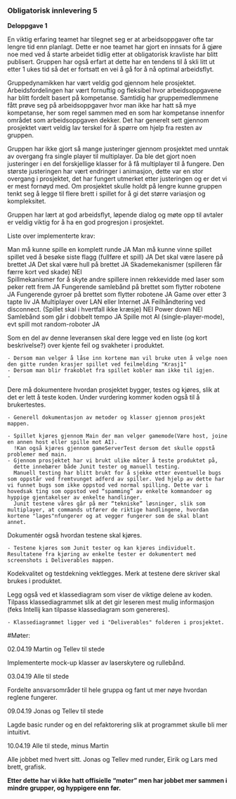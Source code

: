 ### Obligatorisk innlevering 5

**Deloppgave 1** 

En viktig erfaring teamet har tilegnet seg er at arbeidsoppgaver ofte tar lengre tid enn planlagt. Dette er noe teamet har gjort en innsats for å gjøre noe med ved å starte arbeidet tidlig etter at obligatorisk kravliste har blitt publisert. Gruppen har også erfart at dette har en tendens til å skli litt ut etter 1 ukes tid så det er fortsatt en vei å gå for å nå optimal arbeidsflyt. 

Gruppedynamikken har vært veldig god gjennom hele prosjektet. Arbeidsfordelingen har vært fornuftig og fleksibel hvor arbeidsoppgavene har blitt fordelt basert på kompetanse. Samtidig har gruppemedlemmene fått prøve seg på arbeidsoppgaver hvor man ikke har hatt så mye kompetanse, her som regel sammen med en som har kompetanse innenfor området som arbeidsoppgaven dekker. Det har generelt sett gjennom prosjektet vært veldig lav terskel for å spørre om hjelp fra resten av gruppen. 

Gruppen har ikke gjort så mange justeringer gjennom prosjektet med unntak av overgang fra single player til multiplayer. Da ble det gjort noen justeringer i en del forskjellige klasser for å få multiplayer til å fungere. Den største justeringen har vært endringer i animasjon, dette var en stor overgang i prosjektet, det har fungert utmerket etter justeringen og er det vi er mest fornøyd med. 
Om prosjektet skulle holdt på lengre kunne gruppen tenkt seg å legge til flere brett i spillet for å gi det større variasjon og kompleksitet. 

Gruppen har lært at god arbeidsflyt, løpende dialog og møte opp til avtaler er veldig viktig for å ha en god progresjon i prosjektet. 

Liste over implementerte krav: 

Man må kunne spille en komplett runde   JA
Man må kunne vinne spillet spillet ved å besøke siste flagg (fullføre et spill)   JA
Det skal være lasere på brettet   JA
Det skal være hull på brettet  JA
Skademekanismer (spilleren får færre kort ved skade) NEI  
Spillmekanismer for å skyte andre spillere innen rekkevidde med laser som peker rett frem  JA
Fungerende samlebånd på brettet som flytter robotene   JA
Fungerende gyroer på brettet som flytter robotene   JA
Game over etter 3 tapte liv   JA
Multiplayer over LAN eller Internet   JA
Feilhåndtering ved disconnect. (Spillet skal i hvertfall ikke kræsje)   NEI
Power down NEI  
Samlebånd som går i dobbelt tempo   JA
Spille mot AI (single-player-mode), evt spill mot random-roboter  JA








Som en del av denne leveransen skal dere legge ved en liste (og kort beskrivelse?) over kjente feil og svakheter i produktet. 
   
    - Dersom man velger å låse inn kortene man vil bruke uten å velge noen den gitte runden krasjer spillet ved feilmelding "Krasj1"
    - Dersom man blir frakoblet fra spillet kobler man ikke til igjen.
    - 

Dere må dokumentere hvordan prosjektet bygger, testes og kjøres, slik at det er lett å teste koden. Under vurdering kommer koden også til å brukertestes. 

    - Generell dokumentasjon av metoder og klasser gjennom prosjekt mappen.
    
    - Spillet kjøres gjennom Main der man velger gamemode(Være host, joine en annen host eller spille mot AI).
      !Kan også kjøres gjennom gameServerTest dersom det skulle oppstå problemer med main.
    - Gjennom prosjektet har vi brukt ulike måter å teste produktet på,
      dette innebærer både Junit tester og manuell testing. 
      Manuell testing har blitt brukt for å sjekke etter eventuelle bugs som oppstår ved fremtvunget adferd av spiller. Ved hjelp av dette har vi funnet bugs som ikke oppstod ved normal spilling. Dette var i hovedsak ting som oppstod ved “spamming” av enkelte kommandoer og hyppige gjentakelser av enkelte handlinger.
      Junit testene våres går på mer “tekniske” løsninger, slik som multiplayer, at commands utfører de riktige handlingene, hvordan kortene "lages"nfungerer og at vegger fungerer som de skal blant annet.

Dokumentér også hvordan testene skal kjøres. 
    
    - Testene kjøres som Junit tester og kan kjøres individuelt. Resultatene fra kjøring av enkelte tester er dokumentert med screenshots i Deliverables mappen.


Kodekvalitet og testdekning vektlegges. Merk at testene dere skriver skal brukes i produktet. 

Legg også ved et klassediagram som viser de viktige delene av koden. Tilpass klassediagrammet slik at det gir leseren mest mulig informasjon (feks Intellij kan tilpasse klassediagram som genereres).
    
    - Klassediagrammet ligger ved i "Deliverables" folderen i prosjektet. 




#Møter:


02.04.19
Martin og Tellev til stede

Implementerte mock-up klasser av laserskytere og rullebånd.

03.04.19
Alle til stede


Fordelte ansvarsområder til hele gruppa og fant ut mer nøye hvordan reglene fungerer.

09.04.19
Jonas og Tellev til stede


Lagde basic runder og en del refaktorering slik at programmet skulle bli mer intuitivt.

10.04.19
Alle til stede, minus Martin

Alle jobbet med hvert sitt. Jonas og Tellev med runder, Eirik og Lars med brett, grafisk.

**Etter dette har vi ikke hatt offisielle “møter” men har jobbet mer sammen i mindre grupper, og hyppigere enn før.**

